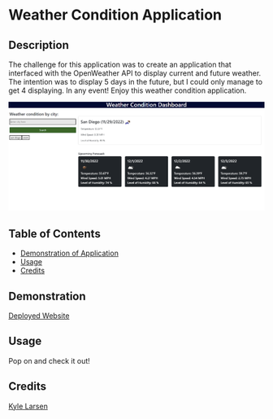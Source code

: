 # Weather Condition Application

## Description

The challenge for this application was to create an application that interfaced with the OpenWeather API to display current and future weather. The intention was to display 5 days in the future, but I could only manage to get 4 displaying. In any event! Enjoy this weather condition application.

![image](./styles/weatherapp.PNG)

## Table of Contents

- [Demonstration of Application](#demonstration)
- [Usage](#usage)
- [Credits](#credits)

## Demonstration

[Deployed Website](https://kylelarsenlarsen.github.io/Weather-Condition/)

## Usage

Pop on and check it out!

## Credits

[Kyle Larsen](https://github.com/kylelarsenlarsen)